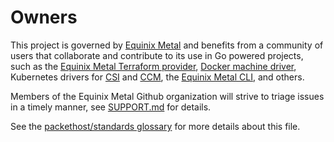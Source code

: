 # Owners

This project is governed by [Equinix Metal] and benefits from a community of users that
collaborate and contribute to its use in Go powered projects, such as the [Equinix Metal
Terraform provider], [Docker machine driver], Kubernetes drivers for [CSI] and [CCM],
the [Equinix Metal CLI], and others.

Members of the Equinix Metal Github organization will strive to triage issues in a
timely manner, see [SUPPORT.md] for details.

See the [packethost/standards glossary] for more details about this file.

[Equinix Metal]: https://metal.equinix.com
[Equinix Metal Terraform provider]: https://github.com/packethost/terraform-provider-packet
[Docker machine driver]: https://github.com/packethost/docker-machine-driver-packet
[CSI]: https://github.com/packethost/csi-packet
[CCM]: https://github.com/packethost/packet-ccm
[Equinix Metal CLI]: https://github.com/packethost/packet-cli
[SUPPORT.md]: SUPPORT.md
[packethost/standards 
glossary]: https://github.com/packethost/standards/blob/master/glossary.md#ownersmd
